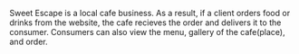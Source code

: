 Sweet Escape is a local cafe business.
As a result, if a client orders food or drinks from the website, the cafe recieves the order and delivers it to the consumer. 
Consumers can also view the menu, gallery of the cafe(place), and order.
